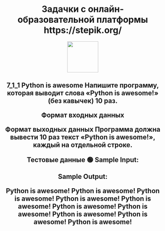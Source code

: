 <div id="header" align="center">
<h1>
Задачки с онлайн-образовательной платформы https://stepik.org/

</h1>
</div>

<div id="header" align="center">
  <img src="https://media.giphy.com/media/KAq5w47R9rmTuvWOWa/giphy.gif" width="100">
</div>
<div id="header" align="center">
<h2>
7_1_1 Python is awesome
Напишите программу, которая выводит слова «Python is awesome!» (без кавычек) 10 раз.

Формат входных данных

Формат выходных данных
Программа должна вывести 10 раз текст «Python is awesome!», каждый на отдельной строке.

Тестовые данные 🟢
Sample Input:

Sample Output:

Python is awesome!
Python is awesome!
Python is awesome!
Python is awesome!
Python is awesome!
Python is awesome!
Python is awesome!
Python is awesome!
Python is awesome!
Python is awesome!
</h2>
</div>

<div id="header" align="center">

</div>
